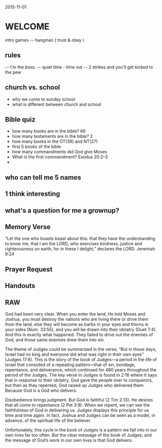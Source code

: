 
2015-11-01

# WELCOME

intro games
-- hangman ( trust & obey )

## rules
-- I'm the boss.
-- quiet time - time out
-- 2 strikes and you'll get kicked to the pew

## church vs. school
- why we come to sunday school
- what is different between church and school

## Bible quiz
- how many books are in the bible? 66
- how many testaments are in the bible? 2
- how many books in the OT(39) and NT(27)
- first 5 books of the bible
- how many commandments did God give Moses
- What is the first commandment? Exodus 20:2–3
- 

## who can tell me 5 names
## 1 think interesting
## what's a question for me a grownup?


## Memory Verse
“Let the one who boasts boast about this: that they have the understanding to know me, that I am the LORD, who exercises kindness, justice and righteousness on earth, for in these I delight,” declares the LORD. Jeremiah 9:24

## Prayer Request

## Handouts

## RAW

God had been very clear. When you enter the land, He told Moses and Joshua, you must destroy the nations who are living there or drive them from the land, else they will become as barbs in your eyes and thorns in your sides (Num. 33:55), and you will be drawn into their idolatry (Duet 7:4). And this is exactly what happened. They failed to drive out the enemies of God, and those same enemies drew them into sin.

The theme of Judges could be summarized in the verse, “But in those days, Israel had no king and everyone did what was right in their own eyes” (Judges 17:6). This is the story of the book of Judges—a period in the life of Israel that consisted of a repeating pattern—that of sin, bondage, repentance, and deliverance, which continued for 480 years throughout the period of the Judges. The key verse in Judges is found in 2:16 where it says that in response to their idolatry, God gave the people over to conquerors, but then as they repented, God raised up Judges who delivered them. Because God is a God who delivers.

Disobedience brings judgment. But God is faithful (2 Tim 2:13). He desires that all come to repentance (2 Pet 3:9). When we repent, we can see the faithfulness of God in delivering us. Judges displays this principle for us time and time again. In fact, Joshua and Judges can be seen as a model, in advance, of the spiritual life of the believer.

Unfortunately, this cycle in the book of Judges is a pattern we fall into in our own lives far too often. But the clear message of the book of Judges; and the message of God’s work in our own lives is that God delivers.
